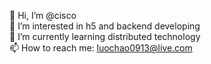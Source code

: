 👋 Hi, I’m @cisco   
👀 I’m interested in h5 and backend developing   
🌱 I’m currently learning distributed technology   
📫 How to reach me: luochao0913@live.com
